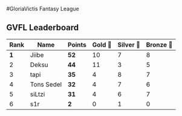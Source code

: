 #GloriaVictis Fantasy League
## GVFL Leaderboard

| Rank | Name      | Points | Gold 🥇 | Silver 🥈 | Bronze 🥉 |
|------|-----------|--------|--------|-----------|----------|
| **1**    | Jiibe     | **52**     | 10     | 7         | 8        |
| 2    | Deksu     | **44**     | 11     | 3         | 5        |
| 3    | tapi      | **35**     | 4      | 8         | 7        |
| 4    | Tons Sedel| **32**     | 4      | 7         | 6        |
| 5    | siLtzi    | **31**     | 4      | 6         | 7        |
| 6    | s1r       | **2**      | 0      | 1         | 0        |


